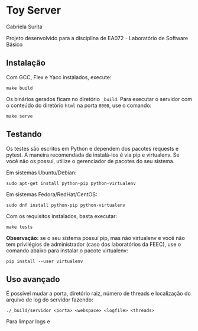 
Toy Server
==========

Gabriela Surita

Projeto desenvolvido para a disciplina de EA072 - Laboratório de Software Básico

Instalação
----------

Com GCC, Flex e Yacc instalados, execute:

```
make build
```

Os binários gerados ficam no diretório `_build`.
Para executar o servidor com o conteúdo do diretório `html`
na porta `8000`, use o comando:

```
make serve
```

Testando
--------

Os testes são escritos em Python e dependem dos pacotes
requests e pytest. A maneira recomendada de instalá-los é
via pip e virtualenv. Se você nâo os possuí, utilize o
gerenciador de pacotes do seu sistema.

Em sistemas Ubuntu/Debian:

```
sudo apt-get install python-pip python-virtualenv
```

Em sistemas Fedora/RedHat/CentOS:

```
sudo dnf install python-pip python-virtualenv
```

Com os requisitos instalados, basta executar:

```
make tests
```

**Observação:** se o seu sistema possuí pip, mas não
virtualenv e você não tem privilégios de administrador
(caso dos laboratórios da FEEC), use o comando abaixo
para instalar o pacote virtualenv:

```
pip install --user virtualenv
```


Uso avançado
------------

É possível mudar a porta, diretório raiz, número de threads e localização
do arquivo de log do servidor fazendo:

```
./_build/servidor <porta> <webspace> <logfile> <threads>
```

Para limpar logs e
